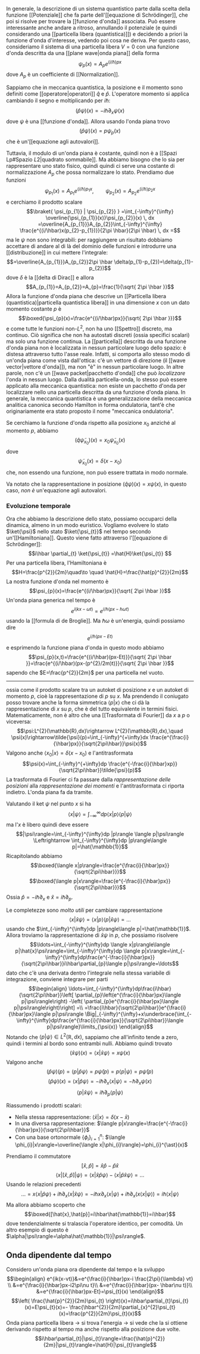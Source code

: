 In generale, la descrizione di un sistema quantistico parte dalla scelta della funzione [[Potenziale]] che fa parte dell'[[equazione di Schrödinger]], che poi si risolve per trovare la [[funzione d'onda]] associata. Può essere interessante anche andare a ritroso, annullando il potenziale (e quindi considerando una [[particella libera (quantistica)]]) e decidendo a priori la funzione d'onda d'interesse, vedendo poi cosa ne deriva. Per questo caso, consideriamo il sistema di una particella libera $V=0$ con una funzione d'onda descritta da una [[plane wave|onda piana]] della forma
$$\psi_{p}(x)=A_{p}e^{(i/\hbar)px}$$
dove $A_{p}$ è un coefficiente di [[Normalization]].

Sappiamo che in meccanica quantistica, la posizione e il momento sono definiti come [[operatore|operatori]] $\hat{q}$ e $\hat{p}$. L'operatore momento si applica cambiando il segno e moltiplicando per $i\hbar$:
$$(\hat{p}\psi)(x)=-i\hbar \partial_{x}  \psi(x)\tag{1}$$
dove $\psi$ è una [[funzione d'onda]]. Allora usando l'onda piana trovo
$$(\hat{p}\psi)(x)=p\psi_{p}(x)$$
che è un'[[equazione agli autovalori]].

Tuttavia, il modulo di un'onda piana è costante, quindi non è a [[Spazi Lp#Spazio $L {2}$|quadrato sommabile]]. Ma abbiamo bisogno che lo sia per rappresentare uno stato fisico, quindi quindi ci serve una costante di normalizzazione $A_{p}$ che possa normalizzare lo stato. Prendiamo due funzioni
$$\psi_{p_{1}}(x)=A_{p_{1}}e^{(i/\hbar)p_{1}x},\qquad\psi_{p_{2}}(x)=A_{p_{2}}e^{(i/\hbar)p_{2}x}$$
e cerchiamo il prodotto scalare
$$\braket{ \psi_{p_{1}} | \psi_{p_{2}} } =\int_{-\infty}^{\infty} \overline{\psi_{p_{1}}(x)}\psi_{p_{2}}(x) \, dx =\overline{A_{p_{1}}}A_{p_{2}}\int_{-\infty}^{\infty} \frac{e^{(i/\hbar)x(p_{2}-p_{1})}}{2\pi \hbar}(2\pi \hbar) \, dx =$$
ma le $\psi$ non sono integrabili: per raggiungere un risultato dobbiamo accettare di andare al di là del dominio delle funzioni e introdurre una [[distribuzione]] in cui mettere l'integrale:
$$=\overline{A_{p_{1}}}A_{p_{2}}2\pi \hbar \delta(p_{1}-p_{2})=\delta(p_{1}-p_{2})$$
dove $\delta$ è la [[delta di Dirac]] e allora
$$A_{p_{1}}=A_{p_{2}}=A_{p}=\frac{1}{\sqrt{ 2\pi \hbar }}$$
Allora la funzione d'onda piana che descrive un [[Particella libera (quantistica)|particella quantistica libera]] in una dimensione $x$ con un dato momento costante $p$ è
$$\boxed{\psi_{p}(x)=\frac{e^{(i/\hbar)px}}{\sqrt{ 2\pi \hbar }}}$$
e come tutte le funzioni non-$L^{2}$, non ha uno [[Spettro]] discreto, ma continuo. Ciò significa che non ha autostati discreti (ossia specifici scalari) ma solo una funzione continua. La [[particella]] descritta da una funzione d'onda piana non è localizzata in nessun particolare luogo dello spazio: è distesa attraverso tutto l'asse reale. Infatti, si comporta allo stesso modo di un'onda piana come vista dall'ottica: c'è un vettore di direzione (il [[wave vector|vettore d'onda]]), ma non "è" in nessun particolare luogo. In altre parole, non c'è un [[wave packet|pacchetto d'onda]] che può *localizzare* l'onda in nessun luogo. Dalla dualità particella-onda, lo stesso può essere applicato alla meccanica quantistica: non esiste un pacchetto d'onda per localizzare nello una particella descritta da una funzione d'onda piana. In generale, la meccanica quantistica è una generalizzazione della meccanica analitica canonica secondo Hamilton in forma ondulatoria, tant'è che originariamente era stato proposto il nome "meccanica ondulatoria".

Se cerchiamo la funzione d'onda rispetto alla posizione $x_{0}$ anziché al momento $p$, abbiamo
$$(\hat{q}\tilde{\psi}_{x_{0}})(x)=x_{0}\tilde{\psi}_{x_{0}}(x)$$
dove
$$\tilde{\psi}_{x_{0}}(x)=\delta(x-x_{0})$$
che, non essendo una funzione, non può essere trattata in modo normale.

Va notato che la rappresentazione in posizione $(\hat{q}\psi)(x)=x\psi(x)$, in questo caso, *non è* un'equazione agli autovalori.

### Evoluzione temporale
Ora che abbiamo la descrizione dello stato, possiamo occuparci della dinamica, almeno in un modo euristico. Vogliamo evolvere lo stato $\ket{\psi}$ nello stato $\ket{\psi_{t}}$ nel tempo secondo un'[[Hamiltoniana]]. Questo viene fatto attraverso l'[[equazione di Schrödinger]]:
$$i\hbar \partial_{t} \ket{\psi_{t}} =\hat{H}\ket{\psi_{t}} $$
Per una particella libera, l'Hamiltoniana è
$$H=\frac{p^{2}}{2m}\quad\to \quad \hat{H}=\frac{\hat{p}^{2}}{2m}$$
La nostra funzione d'onda nel momento è
$$\psi_{p}(x)=\frac{e^{(i/\hbar)px}}{\sqrt{ 2\pi \hbar }}$$
Un'onda piana generica nel tempo è
$$e^{i(kx-\omega t)}=e^{i/\hbar(px-\hbar \omega t)}$$
usando la [[formula di de Broglie]]. Ma $\hbar \omega$ è un'energia, quindi possiamo dire
$$e^{i/\hbar(px-Et)}$$
e esprimendo la funzione piana d'onda in questo modo abbiamo
$$\psi_{p}(x,t)=\frac{e^{(i/\hbar)(px-Et)}}{\sqrt{ 2\pi \hbar }}=\frac{e^{(i/\hbar)(px-(p^{2}/2m)t)}}{\sqrt{ 2\pi \hbar }}$$
sapendo che $E=\frac{p^{2}}{2m}$ per una particella nel vuoto.

---

ossia come il prodotto scalare tra un autoket di posizione $x$ e un autoket di momento $p$, cioè la rappresentazione di $p$ su $x$. Ma prendendo il coniugato posso trovare anche la forma simmetrica $\langle p|x\rangle$ che ci dà la rappresentazione di $x$ su $p$, che è del tutto equivalente in termini fisici. Matematicamente, non è altro che una [[Trasformata di Fourier]] da $x$ a $p$ o viceversa:
$$\psi:L^{2}(\mathbb{R},dx)\rightarrow L^{2}(\mathbb{R},dx),\quad \psi(x)\rightarrow\tilde{\psi}(p)=\int_{-\infty}^{+\infty}dx \frac{e^{\frac{i}{\hbar}px}}{\sqrt{2\pi\hbar}}\psi(x)$$
Valgono anche $\langle x_{0}|x\rangle=\delta(x-x_{0})$ e l'antitrasformata
$$\psi(x)=\int_{-\infty}^{+\infty}dp \frac{e^{-\frac{i}{\hbar}xp}}{\sqrt{2\pi\hbar}}\tilde{\psi}(p)$$
La trasformata di Fourier ci fa passare dalla *rappresentazione delle posizioni* alla *rappresentazione dei momenti* e l'antitrasformata ci riporta indietro. L'onda piana fa da tramite.

Valutando il ket $\psi$ nel punto $x$ si ha
$$\langle x|\psi\rangle=\int_{-\infty}^{\infty}dp \langle x|p\rangle \langle p|\psi\rangle$$
ma l'$x$ è libero quindi deve essere
$$|\psi\rangle=\int_{-\infty}^{\infty}dp |p\rangle \langle p|\psi\rangle \Leftrightarrow \int_{-\infty}^{\infty}dp |p\rangle\langle p|=\hat{\mathbb{1}}$$
Ricapitolando abbiamo
$$\boxed{\langle x|p\rangle=\frac{e^{\frac{i}{\hbar}px}}{\sqrt{2\pi\hbar}}}$$
$$\boxed{\langle p|x\rangle=\frac{e^{-\frac{i}{\hbar}px}}{\sqrt{2\pi\hbar}}}$$
Ossia $\hat{p}=-i\hbar \partial_{x}$ e $\hat{x}=i\hbar\partial_{p}$.

Le completezze sono *molto utili* per cambiare rappresentazione
$$\langle x|\hat{x}\psi\rangle=\langle x|p\rangle \langle p|\hat{x}\psi\rangle=\ldots$$
usando che $\int_{-\infty}^{\infty}dp |p\rangle\langle p|=\hat{\mathbb{1}}$. Allora troviamo la rappresentazione di $\hat{x}\psi$ in $p$, che possiamo risolvere
$$\ldots=\int_{-\infty}^{\infty}dp \langle x|p\rangle\langle p|\hat{x}\psi\rangle=\int_{-\infty}^{\infty}dp \langle p|x\rangle=\int_{-\infty}^{\infty}dp\frac{e^{-\frac{i}{\hbar}px}}{\sqrt{2\pi\hbar}}i\hbar\partial_{p}\langle p|\psi\rangle=\ldots$$
dato che c'è una derivata dentro l'integrale nella stessa variabile di integrazione, conviene integrare per parti
$$\begin{align}
\ldots=\int_{-\infty}^{\infty}dp\frac{i\hbar}{\sqrt{2\pi\hbar}}\left[ \partial_{p}\left(e^{\frac{i}{\hbar}px}\langle p|\psi\rangle\right) -\left( \partial_{p}e^{\frac{i}{\hbar}px}\langle p|\psi\rangle\right)\right] =\\
=\frac{i\hbar}{\sqrt{2\pi\hbar}}e^{\frac{i}{\hbar}px}\langle p|\psi\rangle \Big|_{-\infty}^{\infty}+x\underbrace{\int_{-\infty}^{\infty}dp\frac{e^{\frac{i}{\hbar}px}}{\sqrt{2\pi\hbar}}\langle p|\psi\rangle}\limits_{\psi(x)}
\end{align}$$
Notando che $\langle p|\psi\rangle\in L^{2}(\mathbb{R},dx)$, sappiamo che all'infinito tende a zero, quindi i termini al bordo sono entrambi nulli. Abbiamo quindi trovato
$$(\hat{x}\psi)(x)=\langle x|\hat{x}\psi\rangle=x\psi(x)$$
Valgono anche
$$(\hat{p}\psi)(p)=\langle p|\hat{p}\psi\rangle=p\tilde{\psi}(p)=p\langle p|\psi\rangle=p\tilde{\psi}(p)$$
$$(\hat{p}\psi)(x)=\langle x|\hat{p}\psi\rangle=-i\hbar\partial_{x}\langle x|\psi\rangle=-\hbar\partial_{x}\psi(x)$$
$$\langle p|\hat{x}\psi\rangle=i\hbar\partial_{p}\langle p|\psi\rangle$$

Riassumendo i prodotti scalari:
- Nella stessa rappresentazione: $\langle \bar{x}|x\rangle=\delta(x-\bar{x})$
- In una diversa rappresentazione: $\langle p|x\rangle=\frac{e^{-\frac{i}{\hbar}px}}{\sqrt{2\pi\hbar}}$
- Con una base ortonormale $\{\phi_{i}\}_{i=1}^{n}$: $\langle \phi_{i}|x\rangle=\overline{\langle x|\phi_{i}\rangle}=\phi_{i}^{\ast}(x)$

Prendiamo il commutatore
$$[\hat{x},\hat{p}]=\hat{x}\hat{p}-\hat{p}\hat{x}$$
$$\langle x|[\hat{x},\hat{p}]|\psi\rangle=\langle x|\hat{x}\hat{p}\psi\rangle-\langle x|\hat{p}\hat{x}\psi\rangle=\ldots$$
Usando le relazioni precedenti
$$\ldots=x \langle x|\hat{p}\psi\rangle+i\hbar\partial_{x}\langle x|\hat{x}\psi\rangle=-i\hbar x\partial_{x}\langle x|\psi\rangle+i\hbar\partial_{x}(x \langle x|\psi\rangle)=i\hbar \langle x|\psi\rangle$$
Ma allora abbiamo scoperto che
$$\boxed{[\hat{x},\hat{p}]=i\hbar\hat{\mathbb{1}}=i\hbar}$$
dove tendenzialmente si tralascia l'operatore identico, per comodità. Un altro esempio di questo è $\alpha|\psi\rangle=\alpha\hat{\mathbb{1}}|\psi\rangle$.

## Onda dipendente dal tempo
Considero un'onda piana ora dipendente dal tempo e la sviluppo
$$\begin{align}
e^{ik(x-vt)}&=e^{\frac{i}{\hbar}px-i \frac{2\pi}{\lambda} vt} \\
&=e^{\frac{i}{\hbar}px-i2\pi\nu t}\\
&=e^{\frac{i}{\hbar}(px- \hbar\nu t)}\\
&=e^{\frac{i}{\hbar}px-Et}=\psi_{t}(x)
\end{align}$$
$$\left( \frac{\hat{p}^{2}}{2m}\psi_{t} \right)(x)=i\hbar\partial_{t}\psi_{t}(x)=E\psi_{t}(x)=- \frac{\hbar^{2}}{2m}\partial_{x}^{2}\psi_{t}(x)=\frac{p^{2}}{2m}\psi_{t}(x)$$
Onda piana particella libera -> si trova l'energia -> si vede che la si ottiene derivando rispetto al tempo ma anche rispetto alla posizione due volte.
$$i\hbar\partial_{t}|\psi_{t}\rangle=\frac{\hat{p}^{2}}{2m}|\psi_{t}\rangle=\hat{H}|\psi_{t}\rangle$$


